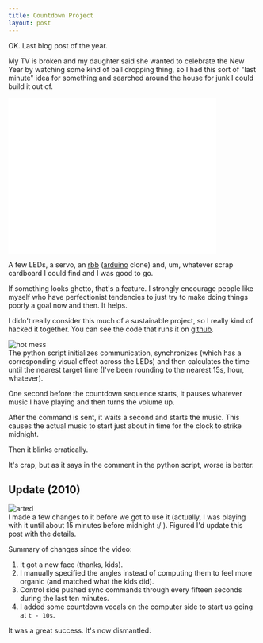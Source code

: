 ```yaml
---
title: Countdown Project
layout: post
---
```


OK. Last blog post of the year.

My TV is broken and my daughter said she wanted to celebrate the New
Year by watching some kind of ball dropping thing, so I had this sort
of "last minute" idea for something and searched around the house for
junk I could build it out of.

<iframe width="420" height="315"
        src="//www.youtube.com/embed/Qv_ruj4lhXo"
        frameborder="0" allowfullscreen="1">
</iframe>

A few LEDs, a servo, an [rbb][rbb] ([arduino][arduino] clone) and,
um, whatever scrap cardboard I could find and I was good to go.

If something looks ghetto, that's a feature.  I strongly encourage
people like myself who have perfectionist tendencies to just try to
make doing things poorly a goal now and then.  It helps.

I didn't really consider this much of a sustainable project, so I
really kind of hacked it together.  You can see the code that runs it
on [github][gist].

<div>
  <img alt="hot mess" class="floatleft" src="/images/countdown-back-small.jpg"/>
</div>
The python script initializes communication, synchronizes (which has a
corresponding visual effect across the LEDs) and then calculates the
time until the nearest target time (I've been rounding to the nearest
15s, hour, whatever).

One second before the countdown sequence starts, it pauses whatever
music I have playing and then turns the volume up.

After the command is sent, it waits a second and starts the music.
This causes the actual music to start just about in time for the clock
to strike midnight.

Then it blinks erratically.

It's crap, but as it says in the comment in the python script, worse
is better.

## Update (2010)

<div>
  <img alt="arted" class="floatright" src="/images/countdown-arted-small.jpg"/>
</div>
I made a few changes to it before we got to use it (actually, I was
playing with it until about 15 minutes before midnight :/ ).  Figured
I'd update this post with the details.

Summary of changes since the video:

1. It got a new face (thanks, kids).
2. I manually specified the angles instead of computing them to feel
more organic (and matched what the kids did).
3. Control side pushed sync commands through every fifteen seconds
during the last ten minutes.
4. I added some countdown vocals on the computer side to start us
going at `t - 10s`.

It was a great success.  It's now dismantled.

[rbb]: http://www.moderndevice.com/products/bbb-kit
[arduino]: http://www.arduino.cc/
[gist]: http://gist.github.com/267014
